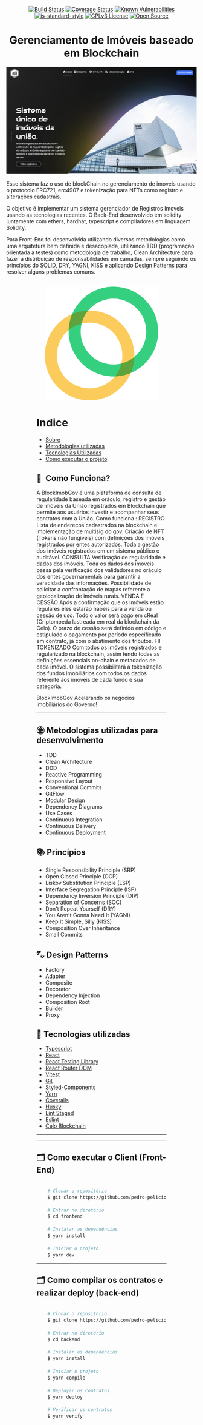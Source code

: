 <div align="center">

[![Build Status](https://travis-ci.org/rmanguinho/clean-react.svg?branch=master)](https://travis-ci.org/rmanguinho/clean-react)
[![Coverage Status](https://coveralls.io/repos/github/rmanguinho/clean-react/badge.svg?branch=master)](https://coveralls.io/github/rmanguinho/clean-react?branch=master)
[![Known Vulnerabilities](https://snyk.io/test/github/rmanguinho/clean-react/badge.svg)](https://snyk.io/test/github/rmanguinho/clean-react)
[![js-standard-style](https://img.shields.io/badge/code%20style-standard-brightgreen.svg)](http://standardjs.com)
[![GPLv3 License](https://img.shields.io/badge/License-GPL%20v3-yellow.svg)](https://opensource.org/licenses/)
[![Open Source](https://badges.frapsoft.com/os/v1/open-source.svg?v=103)](https://opensource.org/)
</div>


<div align='center'>

# **Gerenciamento de Imóveis baseado em Blockchain**
</div>



[![alt text](./public/capa.png "Link para Protótipo")](https://github.com/pedro-pelicioni)

Esse sistema faz o uso de blockChain no gerenciamento de imoveis usando o protocolo ERC721, erc4907 e tokenização para NFTs como registro e alterações cadastrais.

O objetivo é implementar um sistema gerenciador de Registros Imoveis usando as tecnologias recentes. O Back-End desenvolvido em solidity juntamente com ethers, hardhat, typescript e compiladores em linguagem Solidity. 

Para Front-End foi desenvolvida utilizando diversos metodologias como uma arquitetura bem definida e desacoplada, utilizando TDD (programação orientada a testes) como metodologia de trabalho, Clean Architecture para fazer a distribuição de responsabilidades em camadas, sempre seguindo os princípios do SOLID, DRY, YAGNI, KISS e aplicando Design Patterns para resolver alguns problemas comuns.
<br /><br />

<div align="center" style="width: 100%; display: block;">

 <img src="./public/celo.png" width="300px" heigth="300px" />
</div>



</div>


<div style="padding: 0 5rem;">


# Indice

- [Sobre](#ComoFunciona)
- [Metodologias utilizadas](#MetodologiasUtilizadas)
- [Tecnologias Utilizadas](#TecnologiasUtilizadas)
- [Como executar o projeto](#Execute)

<div id="ComoFunciona">

## 🔖&nbsp; Como Funciona?
</div>


A BlockImobGov é uma plataforma de consulta de regularidade
baseada em oráculo, registro e gestão de imóveis da União
registrados em Blockchain que permite aos usuários investir e
acompanhar seus contratos com a União.
Como funciona : 
REGISTRO
Lista de endereços cadastrados na blockchain e implementação de
multisig do gov. Criação de NFT (Tokens não fungíveis) com definições
dos imóveis registrados por entes autorizados. Toda a gestão dos imóveis
registrados em um sistema público e auditável.
CONSULTA
Verificação de regularidade e dados dos imóveis. Toda os dados dos
imóveis passa pela verificação dos validadores no oráculo dos entes
governamentais para garantir a veracidade das informações. Possibilidade
de solicitar a confrontação de mapas referente a geolocalização de
imóveis rurais.
VENDA E CESSÃO
Após a confirmação que os imóveis estão regulares eles estarão hábeis
para a venda ou cessão de uso. Todo o valor será pago em cReal
(Criptomoeda lastreada em real da blockchain da Celo). O prazo de
cessão será definido em código e estipulado o pagamento por período
especificado em contrato, já com o abatimento dos tributos.
FII TOKENIZADO
Com todos os imóveis registrados e regularizado na blockchain, assim
tendo todas as definições essenciais on-chain e metadados de cada
imóvel. O sistema possibilitará a tokenização dos fundos imobiliários com
todos os dados referente aos imóveis de cada fundo e sua categoria.

BlockImobGov Acelerando os negócios imobiliários do Governo!

---

<div id="MetodologiasUtilizadas">

 ## ㊎ Metodologias utilizadas para desenvolvimento
</div>


* TDD
* Clean Architecture
* DDD
* Reactive Programming
* Responsive Layout
* Conventional Commits
* GitFlow
* Modular Design
* Dependency Diagrams
* Use Cases
* Continuous Integration
* Continuous Delivery
* Continuous Deployment

## 📚 Princípios

* Single Responsibility Principle (SRP)
* Open Closed Principle (OCP)
* Liskov Substitution Principle (LSP)
* Interface Segregation Principle (ISP)
* Dependency Inversion Principle (DIP)
* Separation of Concerns (SOC)
* Don't Repeat Yourself (DRY)
* You Aren't Gonna Need It (YAGNI)
* Keep It Simple, Silly (KISS)
* Composition Over Inheritance
* Small Commits

## ㌥ Design Patterns

* Factory
* Adapter
* Composite
* Decorator
* Dependency Injection
* Composition Root
* Builder
* Proxy

<div id="TecnologiasUtilizadas">

## 🚀 Tecnologias utilizadas
</div>


* [Typescript](https://www.typescriptlang.org/)
* [React](https://www.typescriptlang.org/)
* [React Testing Library](https://www.typescriptlang.org/)
* [React Router DOM](https://reactrouter.com/en/main)
* [Vitest](https://vitest.dev/)
* [Git](https://git-scm.com/)
* [Styled-Components](https://styled-components.com/)
* [Yarn](https://yarnpkg.com/)
* [Coveralls](https://coveralls.io/)
* [Husky](https://typicode.github.io/husky/#/)
* [Lint Staged](https://github.com/okonet/lint-staged)
* [Eslint](https://eslint.org/)
* [Celo Blockchain](https://celo.org/)
  
---
---

<div id="Execute">

## 🗂 Como executar o Client (Front-End)
</div>

```bash

    # Clonar o repositório
    $ git clone https://github.com/pedro-pelicioni/Blockchain-Imob.git

    # Entrar no diretório
    $ cd frontend

    # Instalar as dependências
    $ yarn install

    # Iniciar o projeto
    $ yarn dev
```

---

## 🗂 Como compilar os contratos e realizar deploy (back-end)

```bash

    # Clonar o repositório
    $ git clone https://github.com/pedro-pelicioni/Blockchain-Imob.git

    # Entrar no diretório
    $ cd backend

    # Instalar as dependências
    $ yarn install

    # Iniciar o projeto
    $ yarn compile

    # Deployar os contratos
    $ yarn deploy

    # Verificar os contratos
    $ yarn verify
```

</div>

